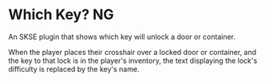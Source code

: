 # Which Key? NG
An SKSE plugin that shows which key will unlock a door or container. 

When the player places their crosshair over a locked door or container, and the key to that lock is in the player's inventory, the text displaying the lock's difficulty is replaced by the key's name.